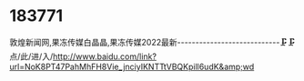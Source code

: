 # 183771
敦煌新闻网,果冻传媒白晶晶,果冻传媒2022最新----------------------------🗜🗜点/此/进/入/http://www.baidu.com/link?url=NoK8PT47PahMhFH8Vie_jnciyIKNTTtVBQKpill6udK&amp;wd
